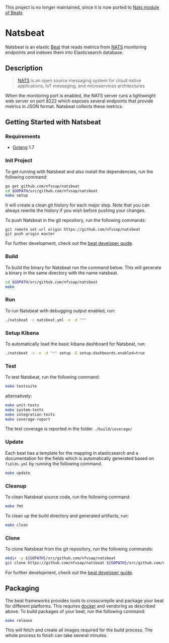 This project is no longer maintained, since it is now ported to [Nats module of Beats](https://www.elastic.co/guide/en/beats/metricbeat/master/metricbeat-module-nats.html)

# Natsbeat

Natsbeat is an elastic [Beat](https://www.elastic.co/products/beats) that reads
metrics from [NATS](https://nats.io/) monitoring endpoints and indexes them into Elasticsearch database.

## Description

> [NATS](https://nats.io/) is an open source messaging system for cloud native applications, IoT messaging, and microservices architectures

When the monitoring port is enabled, the NATS server runs a lightweight web server on port 8222 which exposes several endpoints that provide metrics in JSON format.
Natsbeat collects these metrics.

## Getting Started with Natsbeat

### Requirements

* [Golang](https://golang.org/dl/) 1.7

### Init Project
To get running with Natsbeat and also install the
dependencies, run the following command:

```sh
go get github.com/nfvsap/natsbeat
cd $GOPATH/src/github.com/nfvsap/natsbeat
make setup
```

It will create a clean git history for each major step. Note that you can always rewrite the history if you wish before pushing your changes.

To push Natsbeat in the git repository, run the following commands:

```
git remote set-url origin https://github.com/nfvsap/natsbeat
git push origin master
```

For further development, check out the [beat developer guide](https://www.elastic.co/guide/en/beats/libbeat/current/new-beat.html).

### Build

To build the binary for Natsbeat run the command below. This will generate a binary
in the same directory with the name natsbeat.

```sh
cd $GOPATH/src/github.com/nfvsap/natsbeat
make
```

### Run

To run Natsbeat with debugging output enabled, run:

```sh
./natsbeat -c natsbeat.yml -e -d "*"
```

### Setup Kibana

To automatically load the basic kibana dashboard for Natsbeat, run:

```sh
./natsbeat -v -e -d "*" setup -E setup.dashboards.enabled=true
```


### Test

To test Natsbeat, run the following command:

```sh
make testsuite
```

alternatively:
```sh
make unit-tests
make system-tests
make integration-tests
make coverage-report
```

The test coverage is reported in the folder `./build/coverage/`

### Update

Each beat has a template for the mapping in elasticsearch and a documentation for the fields
which is automatically generated based on `fields.yml` by running the following command.

```sh
make update
```


### Cleanup

To clean  Natsbeat source code, run the following command:

```sh
make fmt
```

To clean up the build directory and generated artifacts, run:

```sh
make clean
```


### Clone

To clone Natsbeat from the git repository, run the following commands:

```sh
mkdir -p ${GOPATH}/src/github.com/nfvsap/natsbeat
git clone https://github.com/nfvsap/natsbeat ${GOPATH}/src/github.com/nfvsap/natsbeat
```


For further development, check out the [beat developer guide](https://www.elastic.co/guide/en/beats/libbeat/current/new-beat.html).


## Packaging

The beat frameworks provides tools to crosscompile and package your beat for different platforms. This requires [docker](https://www.docker.com/) and vendoring as described above. To build packages of your beat, run the following command:

```sh
make release
```

This will fetch and create all images required for the build process. The whole process to finish can take several minutes.
